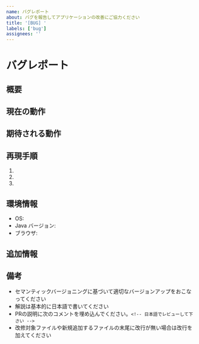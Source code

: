 ```yaml
---
name: バグレポート
about: バグを報告してアプリケーションの改善にご協力ください
title: '[BUG] '
labels: ['bug']
assignees: ''
---
```


# バグレポート

## 概要
<!-- バグの概要を簡潔に記述してください -->

## 現在の動作
<!-- 現在どのような動作をしているかを記述してください -->

## 期待される動作
<!-- どのような動作が期待されるかを記述してください -->

## 再現手順
<!-- バグを再現するための手順を記述してください -->
1. 
2. 
3. 

## 環境情報
- OS: <!-- 例: macOS 14.0, Windows 11, Ubuntu 22.04 -->
- Java バージョン: <!-- 例: OpenJDK 17 -->
- ブラウザ: <!-- 例: Chrome 120.0, Firefox 121.0 -->

## 追加情報
<!-- スクリーンショット、ログ、その他の関連情報があれば記述してください -->

## 備考
- セマンティックバージョニングに基づいて適切なバージョンアップをおこなってください
- 解説は基本的に日本語で書いてください
- PRの説明に次のコメントを埋め込んでください。`<!-- 日本語でレビューして下さい -->`
- 改修対象ファイルや新規追加するファイルの末尾に改行が無い場合は改行を加えてください

